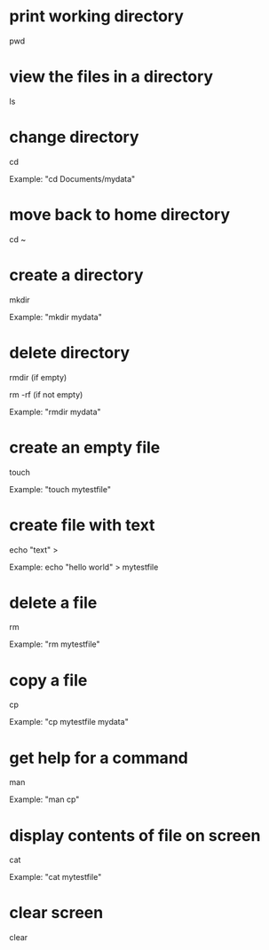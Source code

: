 # print working directory

pwd

# view the files in a directory

ls

# change directory 

cd

Example: "cd Documents/mydata"

# move back to home directory

cd ~

# create a directory 

mkdir 

Example: "mkdir mydata"

# delete directory

rmdir (if empty)

rm -rf (if not empty)

Example: "rmdir mydata"

# create an empty file

touch

Example: "touch mytestfile"

# create file with text

echo "text" > <filename>

Example: echo "hello world" > mytestfile

# delete a file

rm

Example: "rm mytestfile"

# copy a file 

cp

Example: "cp mytestfile mydata"

# get help for a command

man <command>

Example: "man cp"

# display contents of file on screen

cat 

Example: "cat mytestfile"

# clear screen

clear


